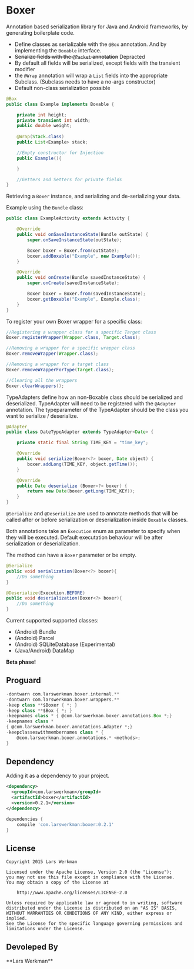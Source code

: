 Boxer
=====

Annotation based serialization library for Java and Android frameworks,
by generating boilerplate code.

* Define classes as serializable with the <code>@Box</code> annotation.
And by implementing the <code>Boxable</code> interface.
* ~~Serialize fields with the <code>@Packet</code> annotation~~ Depracted
* By default all fields will be serialized, except fields with the transient modifier
* the <code>@Wrap</code> annotation will wrap a <code>List</code> fields into the appropriate Subclass. (Subclass needs to have a no-args constructor)
* Default non-class serialization possible

```java
@Box
public class Example implements Boxable {

    private int height;
    private transient int width;
    public double weight;
    
    @Wrap(Stack.class)
    public List<Example> stack;

    //Empty constructor for Injection
    public Example(){

    }

    //Getters and Setters for private fields
}
```

Retrieving a <code>Boxer</code> instance, and serializing and de-serializing your data.

Example using the <code>Bundle</code> class:

```java
public class ExampleActivity extends Activity {

    @Override
    public void onSaveInstanceState(Bundle outState) {
        super.onSaveInstanceState(outState);

        Boxer boxer = Boxer.from(outState);
        boxer.addBoxable("Example", new Example());
    }

    @Override
    public void onCreate(Bundle savedInstanceState) {
        super.onCreate(savedInstanceState);

        Boxer boxer = Boxer.from(savedInstanceState);
        boxer.getBoxable("Example", Example.class);
    }
}
```

To register your own Boxer wrapper for a specific class:

```java
//Registering a wrapper class for a specific Target class
Boxer.registerWrapper(Wrapper.class, Target.class);

//Removing a wrapper for a specific wrapper class
Boxer.removeWrapper(Wrapper.class);

//Removing a wrapper for a target class
Boxer.removeWrapperForType(Target.class);

//Clearing all the wrappers
Boxer.clearWrappers();
```

TypeAdapters define how an non-Boxable class should be serialized and deserialized. TypeAdapter will need to be registered with the <code>@Adapter</code> annotation.
The typeparameter of the TypeAdapter should be the class you want to serialize / deserialize.

```java
@Adapter
public class DateTypeAdapter extends TypeAdapter<Date> {

    private static final String TIME_KEY = "time_key";

    @Override
    public void serialize(Boxer<?> boxer, Date object) {
        boxer.addLong(TIME_KEY, object.getTime());
    }

    @Override
    public Date deserialize (Boxer<?> boxer) {
        return new Date(boxer.getLong(TIME_KEY));
    }
}
```

<code>@Serialize</code> and <code>@Deserialize</code> are used to annotate methods that will be called after or before serialization or deserialization inside <code>Boxable</code> classes.

Both annotations take an <code>Execution</code> enum as parameter to specify when they will be executed.
Default executation behaviour will be after serialization or deserialization.

The method can have a <code>Boxer</code> parameter or be empty.

```java
@Serialize
public void serialization(Boxer<?> boxer){
	//Do something
}

@Deserialize(Execution.BEFORE)
public void deserialization(Boxer<?> boxer){
	//Do something
}
```


Current supported supported classes:

* (Android) Bundle
* (Android) Parcel
* (Android) SQLiteDatabase (Experimental)
* (Java/Android) DataMap

__Beta phase!__

Proguard
----------
```groovy
-dontwarn com.larswerkman.boxer.internal.**
-dontwarn com.larswerkman.boxer.wrappers.**
-keep class **$Boxer { *; }
-keep class **$Box { *; }
-keepnames class * { @com.larswerkman.boxer.annotations.Box *;}
-keepnames class *
{ @com.larswerkman.boxer.annotations.Adapter *;}
-keepclasseswithmembernames class * {
    @com.larswerkman.boxer.annotations.* <methods>;
}
```

Dependency
----------
Adding it as a dependency to your project.

```xml
<dependency>
  <groupId>com.larswerkman</groupId>
  <artifactId>boxer</artifactId>
  <version>0.2.1</version>
</dependency>
```

```groovy
dependencies {
    compile 'com.larswerkman:boxer:0.2.1'
}
```
License
-------

    Copyright 2015 Lars Werkman

    Licensed under the Apache License, Version 2.0 (the "License");
    you may not use this file except in compliance with the License.
    You may obtain a copy of the License at

        http://www.apache.org/licenses/LICENSE-2.0

    Unless required by applicable law or agreed to in writing, software
    distributed under the License is distributed on an "AS IS" BASIS,
    WITHOUT WARRANTIES OR CONDITIONS OF ANY KIND, either express or implied.
    See the License for the specific language governing permissions and
    limitations under the License.

<h2>Devoleped By</h2>
**Lars Werkman**